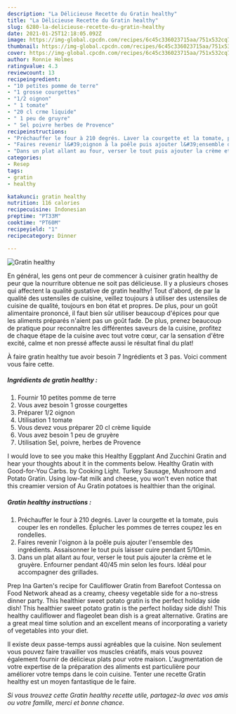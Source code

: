 ```yaml
---
description: "La Délicieuse Recette du Gratin healthy"
title: "La Délicieuse Recette du Gratin healthy"
slug: 6280-la-delicieuse-recette-du-gratin-healthy
date: 2021-01-25T12:18:05.092Z
image: https://img-global.cpcdn.com/recipes/6c45c336023715aa/751x532cq70/gratin-healthy-photo-principale-de-la-recette.jpg
thumbnail: https://img-global.cpcdn.com/recipes/6c45c336023715aa/751x532cq70/gratin-healthy-photo-principale-de-la-recette.jpg
cover: https://img-global.cpcdn.com/recipes/6c45c336023715aa/751x532cq70/gratin-healthy-photo-principale-de-la-recette.jpg
author: Ronnie Holmes
ratingvalue: 4.3
reviewcount: 13
recipeingredient:
- "10 petites pomme de terre"
- "1 grosse courgettes"
- "1/2 oignon"
- " 1 tomate"
- "20 cl crme liquide"
- " 1 peu de gruyre"
- " Sel poivre herbes de Provence"
recipeinstructions:
- "Préchauffer le four à 210 degrés. Laver la courgette et la tomate, puis couper les en rondelles. Éplucher les pommes de terres coupez les en rondelles."
- "Faires revenir l&#39;oignon à la poêle puis ajouter l&#39;ensemble des ingrédients. Assaisonner le tout puis laisser cuire pendant 5/10min."
- "Dans un plat allant au four, verser le tout puis ajouter la crème et le gruyère. Enfourner pendant 40/45 min selon les fours. Idéal pour accompagner des grillades."
categories:
- Resep
tags:
- gratin
- healthy

katakunci: gratin healthy 
nutrition: 116 calories
recipecuisine: Indonesian
preptime: "PT33M"
cooktime: "PT60M"
recipeyield: "1"
recipecategory: Dinner

---
```



![Gratin healthy](https://img-global.cpcdn.com/recipes/6c45c336023715aa/751x532cq70/gratin-healthy-photo-principale-de-la-recette.jpg)

En général, les gens ont peur de commencer à cuisiner gratin healthy de peur que la nourriture obtenue ne soit pas délicieuse. Il y a plusieurs choses qui affectent la qualité gustative de gratin healthy! Tout d'abord, de par la qualité des ustensiles de cuisine, veillez toujours à utiliser des ustensiles de cuisine de qualité, toujours en bon état et propres. De plus, pour un goût alimentaire prononcé, il faut bien sûr utiliser beaucoup d'épices pour que les aliments préparés n'aient pas un goût fade. De plus, prenez beaucoup de pratique pour reconnaître les différentes saveurs de la cuisine, profitez de chaque étape de la cuisine avec tout votre cœur, car la sensation d'être excité, calme et non pressé affecte aussi le résultat final du plat!

<!--inarticleads1-->

À faire gratin healthy tue avoir besoin 7 Ingrédients et 3 pas. Voici comment vous faire cette.

##### Ingrédients de gratin healthy :

1. Fournir 10 petites pomme de terre
1. Vous avez besoin 1 grosse courgettes
1. Préparer 1/2 oignon
1. Utilisation  1 tomate
1. Vous devez vous préparer 20 cl crème liquide
1. Vous avez besoin  1 peu de gruyère
1. Utilisation  Sel, poivre, herbes de Provence


I would love to see you make this Healthy Eggplant And Zucchini Gratin and hear your thoughts about it in the comments below. Healthy Gratin with Good-for-You Carbs. by Cooking Light. Turkey Sausage, Mushroom and Potato Gratin. Using low-fat milk and cheese, you won&#39;t even notice that this creamier version of Au Gratin potatoes is healthier than the original. 

<!--inarticleads2-->

##### Gratin healthy instructions :

1. Préchauffer le four à 210 degrés. Laver la courgette et la tomate, puis couper les en rondelles. Éplucher les pommes de terres coupez les en rondelles.
1. Faires revenir l&#39;oignon à la poêle puis ajouter l&#39;ensemble des ingrédients. Assaisonner le tout puis laisser cuire pendant 5/10min.
1. Dans un plat allant au four, verser le tout puis ajouter la crème et le gruyère. Enfourner pendant 40/45 min selon les fours. Idéal pour accompagner des grillades.


Prep Ina Garten&#39;s recipe for Cauliflower Gratin from Barefoot Contessa on Food Network ahead as a creamy, cheesy vegetable side for a no-stress dinner party. This healthier sweet potato gratin is the perfect holiday side dish! This healthier sweet potato gratin is the perfect holiday side dish! This healthy cauliflower and flageolet bean dish is a great alternative. Gratins are a great meal time solution and an excellent means of incorporating a variety of vegetables into your diet. 

<!--inarticleads1-->

<p>
Il existe deux passe-temps aussi agréables que la cuisine. Non seulement vous pouvez faire travailler vos muscles créatifs, mais vous pouvez également fournir de délicieux plats pour votre maison. L'augmentation de votre expertise de la préparation des aliments est particulière pour améliorer votre temps dans le coin cuisine. Tenter une recette Gratin healthy est un moyen fantastique de le faire.
</p>

<p>
<i>Si vous trouvez cette Gratin healthy recette utile, partagez-la avec vos amis ou votre famille, merci et bonne chance.</i>
</p>

